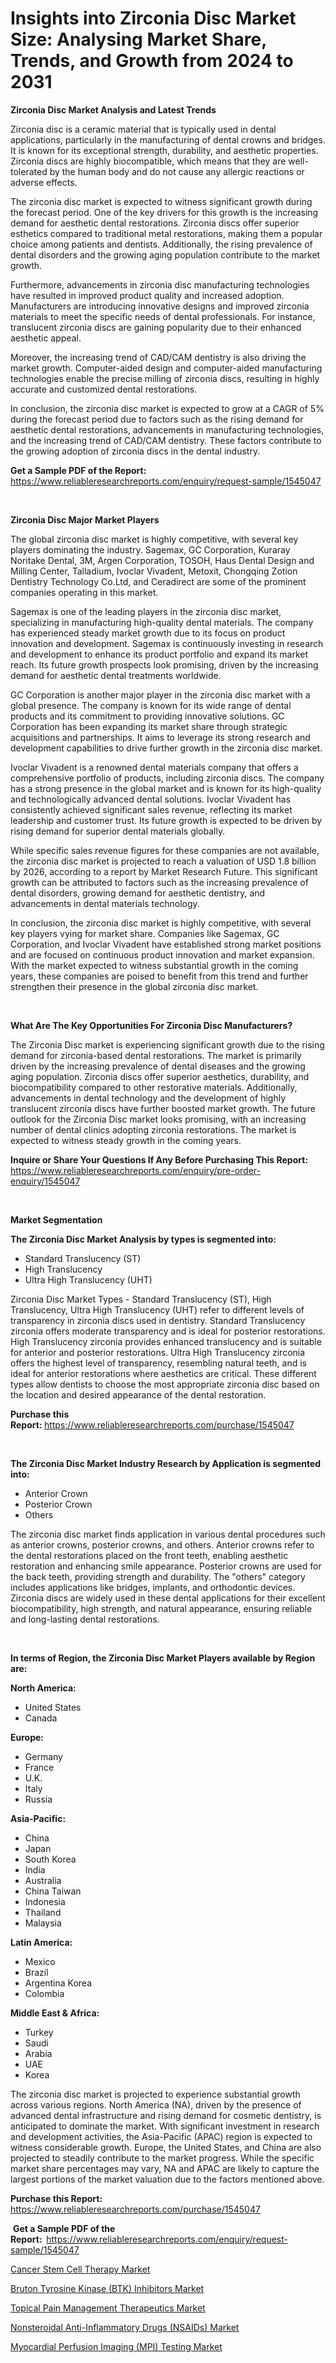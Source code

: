 <p><h1>Insights into Zirconia Disc Market Size: Analysing Market Share, Trends, and Growth from 2024 to 2031</h1></p><p><strong>Zirconia Disc Market Analysis and Latest Trends</strong></p>
<p><p>Zirconia disc is a ceramic material that is typically used in dental applications, particularly in the manufacturing of dental crowns and bridges. It is known for its exceptional strength, durability, and aesthetic properties. Zirconia discs are highly biocompatible, which means that they are well-tolerated by the human body and do not cause any allergic reactions or adverse effects.</p><p>The zirconia disc market is expected to witness significant growth during the forecast period. One of the key drivers for this growth is the increasing demand for aesthetic dental restorations. Zirconia discs offer superior esthetics compared to traditional metal restorations, making them a popular choice among patients and dentists. Additionally, the rising prevalence of dental disorders and the growing aging population contribute to the market growth.</p><p>Furthermore, advancements in zirconia disc manufacturing technologies have resulted in improved product quality and increased adoption. Manufacturers are introducing innovative designs and improved zirconia materials to meet the specific needs of dental professionals. For instance, translucent zirconia discs are gaining popularity due to their enhanced aesthetic appeal.</p><p>Moreover, the increasing trend of CAD/CAM dentistry is also driving the market growth. Computer-aided design and computer-aided manufacturing technologies enable the precise milling of zirconia discs, resulting in highly accurate and customized dental restorations.</p><p>In conclusion, the zirconia disc market is expected to grow at a CAGR of 5% during the forecast period due to factors such as the rising demand for aesthetic dental restorations, advancements in manufacturing technologies, and the increasing trend of CAD/CAM dentistry. These factors contribute to the growing adoption of zirconia discs in the dental industry.</p></p>
<p><strong>Get a Sample PDF of the Report:&nbsp;</strong> <a href="https://www.reliableresearchreports.com/enquiry/request-sample/1545047">https://www.reliableresearchreports.com/enquiry/request-sample/1545047</a></p>
<p>&nbsp;</p>
<p><strong>Zirconia Disc Major Market Players</strong></p>
<p><p>The global zirconia disc market is highly competitive, with several key players dominating the industry. Sagemax, GC Corporation, Kuraray Noritake Dental, 3M, Argen Corporation, TOSOH, Haus Dental Design and Milling Center, Talladium, Ivoclar Vivadent, Metoxit, Chongqing Zotion Dentistry Technology Co.Ltd, and Ceradirect are some of the prominent companies operating in this market.</p><p>Sagemax is one of the leading players in the zirconia disc market, specializing in manufacturing high-quality dental materials. The company has experienced steady market growth due to its focus on product innovation and development. Sagemax is continuously investing in research and development to enhance its product portfolio and expand its market reach. Its future growth prospects look promising, driven by the increasing demand for aesthetic dental treatments worldwide.</p><p>GC Corporation is another major player in the zirconia disc market with a global presence. The company is known for its wide range of dental products and its commitment to providing innovative solutions. GC Corporation has been expanding its market share through strategic acquisitions and partnerships. It aims to leverage its strong research and development capabilities to drive further growth in the zirconia disc market.</p><p>Ivoclar Vivadent is a renowned dental materials company that offers a comprehensive portfolio of products, including zirconia discs. The company has a strong presence in the global market and is known for its high-quality and technologically advanced dental solutions. Ivoclar Vivadent has consistently achieved significant sales revenue, reflecting its market leadership and customer trust. Its future growth is expected to be driven by rising demand for superior dental materials globally.</p><p>While specific sales revenue figures for these companies are not available, the zirconia disc market is projected to reach a valuation of USD 1.8 billion by 2026, according to a report by Market Research Future. This significant growth can be attributed to factors such as the increasing prevalence of dental disorders, growing demand for aesthetic dentistry, and advancements in dental materials technology.</p><p>In conclusion, the zirconia disc market is highly competitive, with several key players vying for market share. Companies like Sagemax, GC Corporation, and Ivoclar Vivadent have established strong market positions and are focused on continuous product innovation and market expansion. With the market expected to witness substantial growth in the coming years, these companies are poised to benefit from this trend and further strengthen their presence in the global zirconia disc market.</p></p>
<p>&nbsp;</p>
<p><strong>What Are The Key Opportunities For Zirconia Disc Manufacturers?</strong></p>
<p><p>The Zirconia Disc market is experiencing significant growth due to the rising demand for zirconia-based dental restorations. The market is primarily driven by the increasing prevalence of dental diseases and the growing aging population. Zirconia discs offer superior aesthetics, durability, and biocompatibility compared to other restorative materials. Additionally, advancements in dental technology and the development of highly translucent zirconia discs have further boosted market growth. The future outlook for the Zirconia Disc market looks promising, with an increasing number of dental clinics adopting zirconia restorations. The market is expected to witness steady growth in the coming years.</p></p>
<p><strong>Inquire or Share Your Questions If Any Before Purchasing This Report:</strong> <a href="https://www.reliableresearchreports.com/enquiry/pre-order-enquiry/1545047">https://www.reliableresearchreports.com/enquiry/pre-order-enquiry/1545047</a></p>
<p>&nbsp;</p>
<p><strong>Market Segmentation</strong></p>
<p><strong>The Zirconia Disc Market Analysis by types is segmented into:</strong></p>
<p><ul><li>Standard Translucency (ST)</li><li>High Translucency</li><li>Ultra High Translucency (UHT)</li></ul></p>
<p><p>Zirconia Disc Market Types - Standard Translucency (ST), High Translucency, Ultra High Translucency (UHT) refer to different levels of transparency in zirconia discs used in dentistry. Standard Translucency zirconia offers moderate transparency and is ideal for posterior restorations. High Translucency zirconia provides enhanced translucency and is suitable for anterior and posterior restorations. Ultra High Translucency zirconia offers the highest level of transparency, resembling natural teeth, and is ideal for anterior restorations where aesthetics are critical. These different types allow dentists to choose the most appropriate zirconia disc based on the location and desired appearance of the dental restoration.</p></p>
<p><strong>Purchase this Report:&nbsp;</strong><a href="https://www.reliableresearchreports.com/purchase/1545047">https://www.reliableresearchreports.com/purchase/1545047</a></p>
<p>&nbsp;</p>
<p><strong>The Zirconia Disc Market Industry Research by Application is segmented into:</strong></p>
<p><ul><li>Anterior Crown</li><li>Posterior Crown</li><li>Others</li></ul></p>
<p><p>The zirconia disc market finds application in various dental procedures such as anterior crowns, posterior crowns, and others. Anterior crowns refer to the dental restorations placed on the front teeth, enabling aesthetic restoration and enhancing smile appearance. Posterior crowns are used for the back teeth, providing strength and durability. The "others" category includes applications like bridges, implants, and orthodontic devices. Zirconia discs are widely used in these dental applications for their excellent biocompatibility, high strength, and natural appearance, ensuring reliable and long-lasting dental restorations.</p></p>
<p>&nbsp;</p>
<p><strong>In terms of Region, the Zirconia Disc Market Players available by Region are:</strong></p>
<p>
    <p> <strong> North America: </strong>
        <ul>
            <li>United States</li>
            <li>Canada</li>
        </ul>
        </p> 
    <p> <strong> Europe: </strong>
        <ul>
            <li>Germany</li>
            <li>France</li>
            <li>U.K.</li>
            <li>Italy</li>
            <li>Russia</li>
        </ul>
        </p> 
    <p> <strong> Asia-Pacific: </strong>
        <ul>
            <li>China</li>
            <li>Japan</li>
            <li>South Korea</li>
            <li>India</li>
            <li>Australia</li>
            <li>China Taiwan</li>
            <li>Indonesia</li>
            <li>Thailand</li>
            <li>Malaysia</li>
        </ul>
        </p> 
    <p> <strong> Latin America: </strong>
        <ul>
            <li>Mexico</li>
            <li>Brazil</li>
            <li>Argentina Korea</li>
            <li>Colombia</li>
        </ul>
        </p> 
    <p> <strong> Middle East & Africa: </strong>
        <ul>
            <li>Turkey</li>
            <li>Saudi</li>
            <li>Arabia</li>
            <li>UAE</li>
            <li>Korea</li>
        </ul>
    </p>
    </p>
<p><p>The zirconia disc market is projected to experience substantial growth across various regions. North America (NA), driven by the presence of advanced dental infrastructure and rising demand for cosmetic dentistry, is anticipated to dominate the market. With significant investment in research and development activities, the Asia-Pacific (APAC) region is expected to witness considerable growth. Europe, the United States, and China are also projected to steadily contribute to the market progress. While the specific market share percentages may vary, NA and APAC are likely to capture the largest portions of the market valuation due to the factors mentioned above.</p></p>
<p><strong>Purchase this Report: </strong><a href="https://www.reliableresearchreports.com/purchase/1545047">https://www.reliableresearchreports.com/purchase/1545047</a></p>
<p>&nbsp;<strong>Get a Sample PDF of the Report:&nbsp;&nbsp;</strong><a href="https://www.reliableresearchreports.com/enquiry/request-sample/1545047">https://www.reliableresearchreports.com/enquiry/request-sample/1545047</a></p>
<p><strong></strong></p>
<p><p><a href="https://github.com/rahu1503/Market-Research-Report-List-2/blob/main/cancer-stem-cell-therapy-market.md">Cancer Stem Cell Therapy Market</a></p><p><a href="https://github.com/gshchiplitsov/Market-Research-Report-List-2/blob/main/bruton-tyrosine-kinase-btk-inhibitors-market.md">Bruton Tyrosine Kinase (BTK) Inhibitors Market</a></p><p><a href="https://github.com/rahu1501/Market-Research-Report-List-2/blob/main/topical-pain-management-therapeutics-market.md">Topical Pain Management Therapeutics Market</a></p><p><a href="https://github.com/rahu1505/Market-Research-Report-List-2/blob/main/nonsteroidal-anti-inflammatory-drugs-nsaids-market.md">Nonsteroidal Anti-Inflammatory Drugs (NSAIDs) Market</a></p><p><a href="https://github.com/rahu1502/Market-Research-Report-List-2/blob/main/myocardial-perfusion-imaging-mpi-testing-market.md">Myocardial Perfusion Imaging (MPI) Testing Market</a></p></p>